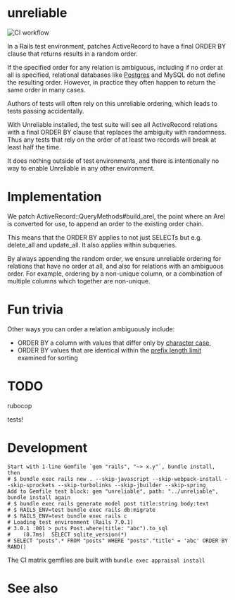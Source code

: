 # unreliable

![CI workflow](https://github.com/github/docs/actions/workflows/ci.yml/badge.svg)

In a Rails test environment, patches ActiveRecord to have a final ORDER BY clause that returns results in a random order.

If the specified order for any relation is ambiguous, including if no order at all is specified, relational databases like [Postgres](https://www.postgresql.org/docs/14/queries-order.html) and MySQL do not define the resulting order. However, in practice they often happen to return the same order in many cases.

Authors of tests will often rely on this unreliable ordering, which leads to tests passing accidentally.

With Unreliable installed, the test suite will see all ActiveRecord relations with a final ORDER BY clause that replaces the ambiguity with randomness. Thus any tests that rely on the order of at least two records will break at least half the time.

It does nothing outside of test environments, and there is intentionally no way to enable Unreliable in any other environment.

# Implementation

We patch ActiveRecord::QueryMethods#build_arel, the point where an Arel is converted for use, to append an order to the existing order chain.

This means that the ORDER BY applies to not just SELECTs but e.g. delete_all and update_all. It also applies within subqueries.

By always appending the random order, we ensure unreliable ordering for relations that have no order at all, and also for relations with an ambiguous order. For example, ordering by a non-unique column, or a combination of multiple columns which together are non-unique.

# Fun trivia

Other ways you can order a relation ambiguously include:

* ORDER BY a column with values that differ only by [character case](https://dev.mysql.com/doc/refman/8.0/en/sorting-rows.html), 
* ORDER BY values that are identical within the [prefix length limit](https://dev.mysql.com/doc/refman/8.0/en/server-system-variables.html#sysvar_max_sort_length) examined for sorting

# TODO

rubocop

tests!

# Development

```
Start with 1-line Gemfile `gem "rails", "~> x.y"`, bundle install, then
# $ bundle exec rails new . --skip-javascript --skip-webpack-install --skip-sprockets --skip-turbolinks --skip-jbuilder --skip-spring
Add to Gemfile test block: gem "unreliable", path: "../unreliable", bundle install again
# $ bundle exec rails generate model post title:string body:text
# $ RAILS_ENV=test bundle exec rails db:migrate
# $ RAILS_ENV=test bundle exec rails c
# Loading test environment (Rails 7.0.1)
# 3.0.1 :001 > puts Post.where(title: "abc").to_sql
#    (0.7ms)  SELECT sqlite_version(*)
# SELECT "posts".* FROM "posts" WHERE "posts"."title" = 'abc' ORDER BY RAND()
```

The CI matrix gemfiles are built with `bundle exec appraisal install`

# See also


